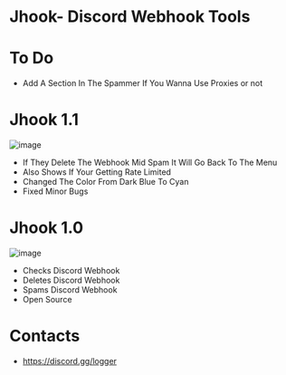 # Jhook- Discord Webhook Tools

# To Do
- Add A Section In The Spammer If You Wanna Use Proxies 
or not 
# Jhook 1.1 
![image](https://user-images.githubusercontent.com/106576578/181048518-c453509b-34f9-44ac-9322-c322d9eb005c.png)
- If They Delete The Webhook Mid Spam It Will Go Back To The Menu
- Also Shows If Your Getting Rate Limited
- Changed The Color From Dark Blue To Cyan
- Fixed Minor Bugs

# Jhook 1.0 
![image](https://user-images.githubusercontent.com/106576578/180861823-92230453-b3a0-4b52-a4a7-cdea0a6411c1.png)
- Checks Discord Webhook
- Deletes Discord Webhook
- Spams Discord Webhook
- Open Source


# Contacts
- https://discord.gg/logger
